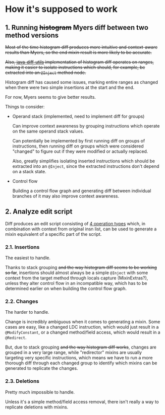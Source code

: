 # How it's supposed to work

## 1. Running ~~histogram~~ Myers diff between two method versions

~~Most of the time histogram diff produces more intuitive and context-aware results than Myers, so the end mixin result is more likely to be accurate.~~

~~Also, [java-diff-utils](https://github.com/java-diff-utils/java-diff-utils) implementation of histogram diff operates on ranges, making it easier to isolate instructions which should, for example, be extracted into an `@Inject` method node.~~

Histogram diff has caused some issues, marking entire ranges as changed when there were two simple insertions at the start and the end.

For now, Myers seems to give better results.

Things to consider:
  - Operand stack (implemented, need to implement diff for groups)

    Can improve context awareness by grouping instructions which operate on the same operand stack values.
    
    Can potentially be implemented by first running diff on groups of instructions, then running diff on groups which were considered "changed" to figure out if they were modified or actually replaced.

    Also, greatly simplifies isolating inserted instructions which should be extracted into an `@Inject`, since the extracted instructions don't depend on a stack state.

  - Control flow

    Building a control flow graph and generating diff between individual branches of it may also improve context awareness.

## 2. Analyze edit script

Diff produces an edit script consisting of [4 operation types](https://javadoc.io/static/io.github.java-diff-utils/java-diff-utils/4.12/com/github/difflib/patch/DeltaType.html) which, in combination with context from original insn list, can be used to generate a mixin equivalent of a specific part of the script.

### 2.1. Insertions

The easiest to handle.

Thanks to stack grouping ~~and the way histogram diff seems to be working so far~~, insertions should almost always be a simple `@Inject` with some context from the target method through locals capture (MixinExtras?), unless they alter control flow in an incompatible way, which has to be determined earlier on when building the control flow graph.

### 2.2. Changes

The harder to handle.

Change is incredibly ambiguous when it comes to generating a mixin. Some cases are easy, like a changed LDC instruction, which would just result in a `@ModifyConstant`, or a changed method/field access, which would result in a `@Redirect`.

But, due to stack grouping ~~and the way histogram diff works~~, changes are grouped in a very large range, while "redirector" mixins are usually targeting very specific instructions, which means we have to run a more thorough diff through each changed group to identify which mixins can be generated to replicate the changes.

### 2.3. Deletions

Pretty much impossible to handle.

Unless it's a simple method/field access removal, there isn't really a way to replicate deletions with mixins.